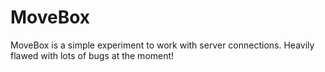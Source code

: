 # MoveBox
MoveBox is a simple experiment to work with server connections.  Heavily flawed
with lots of bugs at the moment!
